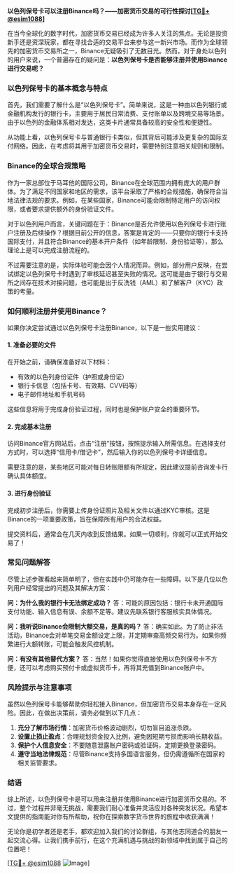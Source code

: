 **以色列保号卡可以注册Binance吗？——加密货币交易的可行性探讨[[TG💪+ @esim1088](https://t.me/s/esim1088)]**

在当今全球化的数字时代，加密货币交易已经成为许多人关注的焦点。无论是投资新手还是资深玩家，都在寻找合适的交易平台来参与这一新兴市场。而作为全球领先的加密货币交易所之一，Binance无疑吸引了无数目光。然而，对于身处以色列的用户来说，一个普遍存在的疑问是：**以色列保号卡是否能够注册并使用Binance进行交易呢？**

### **以色列保号卡的基本概念与特点**

首先，我们需要了解什么是“以色列保号卡”。简单来说，这是一种由以色列银行或金融机构发行的银行卡，主要用于居民日常消费、支付账单以及跨境交易等场景。由于以色列的金融体系相对发达，这类卡片通常具备较高的安全性和便捷性。

从功能上看，以色列保号卡与普通银行卡类似，但其背后可能涉及更复杂的国际支付网络。因此，在考虑将其用于加密货币交易时，需要特别注意相关规则和限制。

### **Binance的全球合规策略**

作为一家总部位于马耳他的国际公司，Binance在全球范围内拥有庞大的用户群体。为了满足不同国家和地区的需求，该平台采取了严格的合规措施，确保符合当地法律法规的要求。例如，在某些国家，Binance可能会限制特定用户的访问权限，或者要求提供额外的身份验证文件。

对于以色列用户而言，关键问题在于：Binance是否允许使用以色列保号卡进行账户注册及后续操作？根据目前公开的信息，答案是肯定的——只要你的银行卡支持国际支付，并且符合Binance的基本开户条件（如年龄限制、身份验证等），那么理论上是可以完成注册流程的。

不过需要注意的是，实际体验可能会因个人情况而异。例如，部分用户反映，在尝试绑定以色列保号卡时遇到了审核延迟甚至失败的情况。这可能是由于银行与交易所之间存在技术对接问题，也可能是出于反洗钱（AML）和了解客户（KYC）政策的考量。

### **如何顺利注册并使用Binance？**

如果你决定尝试通过以色列保号卡注册Binance，以下是一些实用建议：

#### **1. 准备必要的文件**
在开始之前，请确保准备好以下材料：
- 有效的以色列身份证件（护照或身份证）
- 银行卡信息（包括卡号、有效期、CVV码等）
- 电子邮件地址和手机号码

这些信息将用于完成身份验证过程，同时也是保护账户安全的重要环节。

#### **2. 完成基本注册**
访问Binance官方网站后，点击“注册”按钮，按照提示输入所需信息。在选择支付方式时，可以选择“信用卡/借记卡”，然后输入你的以色列保号卡详细信息。

需要注意的是，某些地区可能对每日转账限额有所规定，因此建议提前咨询发卡行确认具体额度。

#### **3. 进行身份验证**
完成初步注册后，你需要上传身份证照片及相关文件以通过KYC审核。这是Binance的一项重要政策，旨在保障所有用户的合法权益。

提交资料后，通常会在几天内收到反馈结果。如果一切顺利，你就可以正式开始交易了！

### **常见问题解答**

尽管上述步骤看起来简单明了，但在实践中仍可能存在一些障碍。以下是几位以色列用户经常提出的问题及其解决方案：

**问：为什么我的银行卡无法绑定成功？**
答：可能的原因包括：银行卡未开通国际支付功能、输入信息有误、余额不足等。建议先联系银行客服核实具体情况。

**问：我听说Binance会限制大额交易，是真的吗？**
答：确实如此。为了防止非法活动，Binance会对单笔交易金额设定上限，并定期审查高频交易行为。如果你频繁进行大额转账，可能会触发风控机制。

**问：有没有其他替代方案？**
答：当然！如果你觉得直接使用以色列保号卡不方便，还可以考虑购买预付卡或虚拟货币卡，再将其充值到Binance账户中。

### **风险提示与注意事项**

虽然以色列保号卡能够帮助你轻松接入Binance，但加密货币交易本身存在一定风险。因此，在做出决策前，请务必做到以下几点：

1. **充分了解市场行情**：加密货币价格波动剧烈，切勿盲目追涨杀跌。
2. **设置止损止盈点**：合理规划资金投入比例，避免因短期亏损而影响长期收益。
3. **保护个人信息安全**：不要随意泄露账户密码或验证码，定期更换登录密码。
4. **遵守当地法律规范**：尽管Binance支持多国语言服务，但仍需遵循所在国家的相关监管要求。

### **结语**

综上所述，以色列保号卡是可以用来注册并使用Binance进行加密货币交易的。不过，整个过程并非毫无挑战，需要我们耐心准备并灵活应对各种突发状况。希望本文提供的指南能对你有所帮助，祝你在探索数字货币世界的旅程中收获满满！

无论你是初学者还是老手，都欢迎加入我们的讨论群组，与其他志同道合的朋友一起交流心得。让我们携手前行，在这个充满机遇与挑战的新领域中找到属于自己的位置吧！

[[TG💪+ @esim1088](https://t.me/s/esim1088) ![Image](https://i.postimg.cc/4NQfJmqS/Snipaste-2025-05-13-00-14-12.png)]